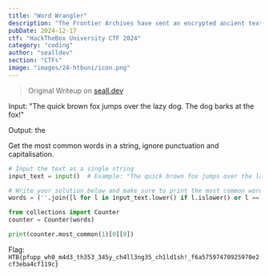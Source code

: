 ```yaml
---
title: "Word Wrangler"
description: "The Frontier Archives have sent an encrypted ancient text. As Space Cowboy, your task is to decode it by identifying the most frequently used word. This crucial word could unlock secrets vital to the resistance."
pubDate: 2024-12-17
ctf: "HackTheBox University CTF 2024"
category: "coding"
author: "sealldev"
section: "CTFs"
image: "images/24-htbuni/icon.png"
---
```


> Original Writeup on [seall.dev](https://seall.dev/posts/htbunictf2024#word-wrangler)

Input:
"The quick brown fox jumps over the lazy dog. The dog barks at the fox!"

Output:
the 

Get the most common words in a string, ignore punctuation and capitalisation.

```python
# Input the text as a single string
input_text = input()  # Example: "The quick brown fox jumps over the lazy dog."

# Write your solution below and make sure to print the most common word
words = (''.join([l for l in input_text.lower() if l.islower() or l == ' '])).split(' ')

from collections import Counter
counter = Counter(words)

print(counter.most_common(1)[0][0])
```

Flag: `HTB{pfupp_wh0_m4d3_th353_345y_ch4ll3ng35_ch1ld1sh!_f6a57597470925970e2cf3eba4cf119c}`